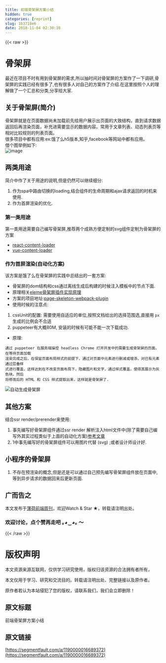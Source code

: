 ```yaml
---
title: 前端骨架屏方案小结
hidden: true
categories: [reprint]
slug: 1b3718e6
date: 2018-11-04 02:30:10
---
```


{{< raw >}}
<h1 id="articleHeader0">&#x9AA8;&#x67B6;&#x5C4F;</h1><p>&#x6700;&#x8FD1;&#x5728;&#x9879;&#x76EE;&#x4E0D;&#x65F6;&#x6709;&#x7528;&#x5230;&#x9AA8;&#x67B6;&#x5C4F;&#x7684;&#x9700;&#x6C42;,&#x6240;&#x4EE5;&#x62BD;&#x65F6;&#x95F4;&#x5BF9;&#x9AA8;&#x67B6;&#x5C4F;&#x7684;&#x65B9;&#x6848;&#x4F5C;&#x4E86;&#x4E00;&#x4E0B;&#x8C03;&#x7814;,&#x9AA8;&#x67B6;&#x5C4F;&#x7684;&#x5B9E;&#x8DF5;&#x5DF2;&#x7ECF;&#x6709;&#x5F88;&#x591A;&#x4E86;,&#x4E5F;&#x6709;&#x5F88;&#x591A;&#x4EBA;&#x5BF9;&#x81EA;&#x5DF1;&#x7684;&#x65B9;&#x6848;&#x4F5C;&#x4E86;&#x4ECB;&#x7ECD;.&#x5728;&#x8FD9;&#x91CC;&#x6309;&#x7167;&#x4E2A;&#x4EBA;&#x7684;&#x7406;&#x89E3;&#x505A;&#x4E86;&#x4E00;&#x4E2A;&#x6C47;&#x603B;&#x548C;&#x5206;&#x7C7B;,&#x5206;&#x4EAB;&#x7ED9;&#x5927;&#x5BB6;.</p><h2 id="articleHeader1">&#x5173;&#x4E8E;&#x9AA8;&#x67B6;&#x5C4F;(&#x7B80;&#x4ECB;)</h2><p>&#x9AA8;&#x67B6;&#x5C4F;&#x5C31;&#x662F;&#x5728;&#x9875;&#x9762;&#x6570;&#x636E;&#x5C1A;&#x672A;&#x52A0;&#x8F7D;&#x524D;&#x5148;&#x7ED9;&#x7528;&#x6237;&#x5C55;&#x793A;&#x51FA;&#x9875;&#x9762;&#x7684;&#x5927;&#x81F4;&#x7ED3;&#x6784;&#xFF0C;&#x76F4;&#x5230;&#x8BF7;&#x6C42;&#x6570;&#x636E;&#x8FD4;&#x56DE;&#x540E;&#x518D;&#x6E32;&#x67D3;&#x9875;&#x9762;&#xFF0C;&#x8865;&#x5145;&#x8FDB;&#x9700;&#x8981;&#x663E;&#x793A;&#x7684;&#x6570;&#x636E;&#x5185;&#x5BB9;&#x3002;&#x5E38;&#x7528;&#x4E8E;&#x6587;&#x7AE0;&#x5217;&#x8868;&#x3001;&#x52A8;&#x6001;&#x5217;&#x8868;&#x9875;&#x7B49;&#x76F8;&#x5BF9;&#x6BD4;&#x8F83;&#x89C4;&#x5219;&#x7684;&#x5217;&#x8868;&#x9875;&#x9762;&#x3002;<br>&#x5F88;&#x591A;&#x9879;&#x76EE;&#x4E2D;&#x90FD;&#x6709;&#x5E94;&#x7528;:ex:&#x997F;&#x4E86;&#x4E48;h5&#x7248;&#x672C;,&#x77E5;&#x4E4E;,facebook&#x7B49;&#x7F51;&#x7AD9;&#x4E2D;&#x90FD;&#x6709;&#x5E94;&#x7528;&#x3002;<br>&#x501F;&#x4E2A;&#x56FE;&#x4E3E;&#x4F8B;&#x5982;&#x4E0B;:<br><span class="img-wrap"><img data-src="/img/remote/1460000010168675" src="https://static.alili.tech/img/remote/1460000010168675" alt="image" title="image" style="cursor:pointer;display:inline"></span></p><h2 id="articleHeader2">&#x4E24;&#x7C7B;&#x7528;&#x9014;</h2><p>&#x7B80;&#x4ECB;&#x4E2D;&#x4F5C;&#x4E86;&#x5173;&#x4E8E;&#x7528;&#x9014;&#x7684;&#x8BF4;&#x660E;,&#x4F46;&#x662F;&#x4ECD;&#x7136;&#x53EF;&#x4EE5;&#x7EE7;&#x7EED;&#x7EC6;&#x5206;:</p><ol><li>&#x4F5C;&#x4E3A;spa&#x4E2D;&#x8DEF;&#x7531;&#x5207;&#x6362;&#x7684;loading,&#x7ED3;&#x5408;&#x7EC4;&#x4EF6;&#x7684;&#x751F;&#x547D;&#x5468;&#x671F;&#x548C;ajax&#x8BF7;&#x6C42;&#x8FD4;&#x56DE;&#x7684;&#x65F6;&#x673A;&#x6765;&#x4F7F;&#x7528;.</li><li>&#x4F5C;&#x4E3A;&#x9996;&#x5C4F;&#x6E32;&#x67D3;&#x7684;&#x4F18;&#x5316;.</li></ol><h3 id="articleHeader3">&#x7B2C;&#x4E00;&#x7C7B;&#x7528;&#x9014;</h3><p>&#x7B2C;&#x4E00;&#x7C7B;&#x7528;&#x9014;&#x9700;&#x8981;&#x81EA;&#x5DF1;&#x7F16;&#x5199;&#x9AA8;&#x67B6;&#x5C4F;,&#x63A8;&#x8350;&#x4E24;&#x4E2A;&#x6210;&#x719F;&#x65B9;&#x4FBF;&#x5B9A;&#x5236;&#x7684;svg&#x7EC4;&#x4EF6;&#x5B9A;&#x5236;&#x4E3A;&#x9AA8;&#x67B6;&#x5C4F;&#x7684;&#x65B9;&#x6848;</p><ul><li><a href="https://github.com/danilowoz/react-content-loader" rel="nofollow noreferrer" target="_blank">react-content-loader</a></li><li><a href="https://github.com/egoist/vue-content-loader" rel="nofollow noreferrer" target="_blank">vue-content-loader</a></li></ul><h3 id="articleHeader4">&#x4F5C;&#x4E3A;&#x9996;&#x5C4F;&#x6E32;&#x67D3;(&#x81EA;&#x52A8;&#x5316;&#x65B9;&#x6848;)</h3><p>&#x8BE5;&#x65B9;&#x6848;&#x662F;&#x997F;&#x4E86;&#x4E48;&#x5728;&#x9AA8;&#x67B6;&#x5C4F;&#x7684;&#x5B9E;&#x8DF5;&#x4E2D;&#x603B;&#x7ED3;&#x51FA;&#x7684;&#x4E00;&#x5957;&#x65B9;&#x6848;:</p><ul><li>&#x9AA8;&#x67B6;&#x5C4F;&#x7684;dom&#x7ED3;&#x6784;&#x548C;css&#x901A;&#x8FC7;&#x79BB;&#x7EBF;&#x751F;&#x6210;&#x540E;&#x6784;&#x5EFA;&#x7684;&#x65F6;&#x5019;&#x6CE8;&#x5165;&#x6A21;&#x677F;&#x4E2D;&#x7684;&#x8282;&#x70B9;&#x4E0B;&#x9762;.</li><li>&#x539F;&#x7406;&#x76F8;&#x5173;<a href="https://github.com/Jocs/jocs.github.io/issues/22" rel="nofollow noreferrer" target="_blank">eleme&#x9AA8;&#x67B6;&#x5C4F;&#x63D2;&#x4EF6;&#x5B9E;&#x73B0;&#x539F;&#x7406;</a></li><li>&#x65B9;&#x6848;&#x7684;&#x9879;&#x76EE;&#x5730;&#x5740;:<a href="https://github.com/ElemeFE/page-skeleton-webpack-plugin" rel="nofollow noreferrer" target="_blank">page-skeleton-webpack-plugin</a></li><li>&#x4F7F;&#x7528;&#x65F6;&#x5019;&#x7684;&#x6CE8;&#x610F;&#x70B9;:</li></ul><ol><li>cssUnit&#x7684;&#x914D;&#x7F6E;: &#x9700;&#x8981;&#x4F7F;&#x7528;&#x81EA;&#x9002;&#x5E94;&#x7684;&#x5355;&#x4F4D;,&#x6309;&#x7167;&#x6587;&#x6863;&#x7ED9;&#x51FA;&#x7684;&#x9009;&#x62E9;&#x8303;&#x56F4;&#x9009;,&#x76F4;&#x63A5;&#x7528; <code>px</code> &#x751F;&#x6210;&#x7684;&#x6BD4;&#x4F8B;&#x4F1A;&#x4E0D;&#x5408;&#x9002;</li><li>puppeteer&#x6709;&#x5927;&#x6982;80M, &#x5B89;&#x88C5;&#x7684;&#x65F6;&#x5019;&#x6709;&#x53EF;&#x80FD;&#x4E0D;&#x80FD;&#x4E00;&#x6B21;&#x4E0B;&#x8F7D;&#x6210;&#x529F;.</li></ol><ul><li>&#x539F;&#x7406;:</li></ul><div class="widget-codetool" style="display:none"><div class="widget-codetool--inner"><span class="selectCode code-tool" data-toggle="tooltip" data-placement="top" title="" data-original-title="&#x5168;&#x9009;"></span> <span type="button" class="copyCode code-tool" data-toggle="tooltip" data-placement="top" data-clipboard-text="&#x901A;&#x8FC7; puppeteer &#x5728;&#x670D;&#x52A1;&#x7AEF;&#x64CD;&#x63A7; headless Chrome &#x6253;&#x5F00;&#x5F00;&#x53D1;&#x4E2D;&#x7684;&#x9700;&#x8981;&#x751F;&#x6210;&#x9AA8;&#x67B6;&#x5C4F;&#x7684;&#x9875;&#x9762;&#xFF0C;&#x5728;&#x7B49;&#x5F85;&#x9875;&#x9762;&#x52A0;&#x8F7D;
&#x6E32;&#x67D3;&#x5B8C;&#x6210;&#x4E4B;&#x540E;&#xFF0C;&#x5728;&#x4FDD;&#x7559;&#x9875;&#x9762;&#x5E03;&#x5C40;&#x6837;&#x5F0F;&#x7684;&#x524D;&#x63D0;&#x4E0B;&#xFF0C;&#x901A;&#x8FC7;&#x5BF9;&#x9875;&#x9762;&#x4E2D;&#x5143;&#x7D20;&#x8FDB;&#x884C;&#x5220;&#x51CF;&#x6216;&#x589E;&#x6DFB;&#xFF0C;&#x5BF9;&#x5DF2;&#x6709;&#x5143;&#x7D20;&#x901A;&#x8FC7;&#x5C42;&#x53E0;&#x6837;
&#x5F0F;&#x8FDB;&#x884C;&#x8986;&#x76D6;&#xFF0C;&#x8FD9;&#x6837;&#x8FBE;&#x5230;&#x5728;&#x4E0D;&#x6539;&#x53D8;&#x9875;&#x9762;&#x5E03;&#x5C40;&#x4E0B;&#xFF0C;&#x9690;&#x85CF;&#x56FE;&#x7247;&#x548C;&#x6587;&#x5B57;&#xFF0C;&#x901A;&#x8FC7;&#x6837;&#x5F0F;&#x8986;&#x76D6;&#xFF0C;&#x4F7F;&#x5F97;&#x5176;&#x5C55;&#x793A;&#x4E3A;&#x7070;&#x8272;&#x5757;&#x3002;&#x7136;&#x540E;
&#x5C06;&#x4FEE;&#x6539;&#x540E;&#x7684; HTML &#x548C; CSS &#x6837;&#x5F0F;&#x63D0;&#x53D6;&#x51FA;&#x6765;&#xFF0C;&#x8FD9;&#x6837;&#x5C31;&#x662F;&#x9AA8;&#x67B6;&#x5C4F;&#x4E86;." title="" data-original-title="&#x590D;&#x5236;"></span> <span type="button" class="saveToNote code-tool" data-toggle="tooltip" data-placement="top" title="" data-original-title="&#x653E;&#x8FDB;&#x7B14;&#x8BB0;"></span></div></div><pre class="hljs erlang"><code>&#x901A;&#x8FC7; puppeteer &#x5728;&#x670D;&#x52A1;&#x7AEF;&#x64CD;&#x63A7; headless Chrome &#x6253;&#x5F00;&#x5F00;&#x53D1;&#x4E2D;&#x7684;&#x9700;&#x8981;&#x751F;&#x6210;&#x9AA8;&#x67B6;&#x5C4F;&#x7684;&#x9875;&#x9762;&#xFF0C;&#x5728;&#x7B49;&#x5F85;&#x9875;&#x9762;&#x52A0;&#x8F7D;
&#x6E32;&#x67D3;&#x5B8C;&#x6210;&#x4E4B;&#x540E;&#xFF0C;&#x5728;&#x4FDD;&#x7559;&#x9875;&#x9762;&#x5E03;&#x5C40;&#x6837;&#x5F0F;&#x7684;&#x524D;&#x63D0;&#x4E0B;&#xFF0C;&#x901A;&#x8FC7;&#x5BF9;&#x9875;&#x9762;&#x4E2D;&#x5143;&#x7D20;&#x8FDB;&#x884C;&#x5220;&#x51CF;&#x6216;&#x589E;&#x6DFB;&#xFF0C;&#x5BF9;&#x5DF2;&#x6709;&#x5143;&#x7D20;&#x901A;&#x8FC7;&#x5C42;&#x53E0;&#x6837;
&#x5F0F;&#x8FDB;&#x884C;&#x8986;&#x76D6;&#xFF0C;&#x8FD9;&#x6837;&#x8FBE;&#x5230;&#x5728;&#x4E0D;&#x6539;&#x53D8;&#x9875;&#x9762;&#x5E03;&#x5C40;&#x4E0B;&#xFF0C;&#x9690;&#x85CF;&#x56FE;&#x7247;&#x548C;&#x6587;&#x5B57;&#xFF0C;&#x901A;&#x8FC7;&#x6837;&#x5F0F;&#x8986;&#x76D6;&#xFF0C;&#x4F7F;&#x5F97;&#x5176;&#x5C55;&#x793A;&#x4E3A;&#x7070;&#x8272;&#x5757;&#x3002;&#x7136;&#x540E;
&#x5C06;&#x4FEE;&#x6539;&#x540E;&#x7684; HTML &#x548C; CSS &#x6837;&#x5F0F;&#x63D0;&#x53D6;&#x51FA;&#x6765;&#xFF0C;&#x8FD9;&#x6837;&#x5C31;&#x662F;&#x9AA8;&#x67B6;&#x5C4F;&#x4E86;.</code></pre><p><span class="img-wrap"><img data-src="/img/remote/1460000016689375?w=1920&amp;h=1080" src="https://static.alili.tech/img/remote/1460000016689375?w=1920&amp;h=1080" alt="&#x81EA;&#x52A8;&#x751F;&#x6210;&#x9AA8;&#x67B6;&#x5C4F;" title="&#x81EA;&#x52A8;&#x751F;&#x6210;&#x9AA8;&#x67B6;&#x5C4F;" style="cursor:pointer;display:inline"></span></p><h2 id="articleHeader5">&#x5176;&#x4ED6;&#x65B9;&#x6848;</h2><p>&#x7ED3;&#x5408;ssr render/prerender&#x6765;&#x4F7F;&#x7528;:</p><ol><li>&#x4E8B;&#x5148;&#x7F16;&#x5199;&#x597D;&#x9AA8;&#x67B6;&#x5C4F;&#x7EC4;&#x4EF6;&#x901A;&#x8FC7;ssr render &#x89E3;&#x6790;&#x6CE8;&#x5165;html&#x6587;&#x4EF6;&#x4E2D;(&#x9664;&#x4E86;&#x9700;&#x8981;&#x81EA;&#x5DF1;&#x7F16;&#x5199;&#x5916;&#x5176;&#x5B9E;&#x8FC7;&#x7A0B;&#x7C7B;&#x4F3C;&#x4E8E;&#x4E0A;&#x9762;&#x7684;&#x81EA;&#x52A8;&#x5316;&#x65B9;&#x6848;)<a href="https://segmentfault.com/a/1190000014832185">&#x53C2;&#x8003;&#x6587;&#x7AE0;</a></li><li>1&#x4E2D;&#x4E8B;&#x5148;&#x7F16;&#x5199;&#x597D;&#x7684;&#x9AA8;&#x67B6;&#x5C4F;&#x7EC4;&#x4EF6;&#x53EF;&#x4EE5;&#x7528;&#x56FE;&#x7247;&#x4EE3;&#x66FF; (svg) ;&#x6216;&#x8005;&#x8BBE;&#x8BA1;&#x5E08;&#x8BBE;&#x8BA1;&#x597D;.</li></ol><h2 id="articleHeader6">&#x5C0F;&#x7A0B;&#x5E8F;&#x7684;&#x9AA8;&#x67B6;&#x5C4F;</h2><ol><li>&#x4E0D;&#x5B58;&#x5728;&#x9884;&#x6E32;&#x67D3;&#x7684;&#x6982;&#x5FF5;,&#x4F46;&#x662F;&#x8FD8;&#x662F;&#x53EF;&#x4EE5;&#x901A;&#x8FC7;&#x81EA;&#x5DF1;&#x9884;&#x5148;&#x7F16;&#x5199;&#x9AA8;&#x67B6;&#x5C4F;&#x7EC4;&#x4EF6;&#x653E;&#x5728;&#x9875;&#x9762;&#x4E2D;,&#x7B49;&#x5230;&#x5F02;&#x6B65;&#x8BF7;&#x6C42;&#x7684;&#x6570;&#x636E;&#x56DE;&#x6765;&#x540E;&#x66F4;&#x65B0;&#x9875;&#x9762;.</li></ol><h2 id="articleHeader7">&#x5E7F;&#x800C;&#x544A;&#x4E4B;</h2><p>&#x672C;&#x6587;&#x53D1;&#x5E03;&#x4E8E;<a href="https://github.com/BooheeFE/weekly" rel="nofollow noreferrer" target="_blank">&#x8584;&#x8377;&#x524D;&#x7AEF;&#x5468;&#x520A;</a>&#xFF0C;&#x6B22;&#x8FCE;Watch &amp; Star &#x2605;&#xFF0C;&#x8F6C;&#x8F7D;&#x8BF7;&#x6CE8;&#x660E;&#x51FA;&#x5904;&#x3002;</p><h3 id="articleHeader8">&#x6B22;&#x8FCE;&#x8BA8;&#x8BBA;&#xFF0C;&#x70B9;&#x4E2A;&#x8D5E;&#x518D;&#x8D70;&#x5427; &#xFF61;&#x25D5;&#x203F;&#x25D5;&#xFF61; &#xFF5E;</h3>
{{< /raw >}}

# 版权声明
本文资源来源互联网，仅供学习研究使用，版权归该资源的合法拥有者所有，

本文仅用于学习、研究和交流目的。转载请注明出处、完整链接以及原作者。 

原作者若认为本站侵犯了您的版权，请联系我们，我们会立即删除！

## 原文标题
前端骨架屏方案小结

## 原文链接
[https://segmentfault.com/a/1190000016689372](https://segmentfault.com/a/1190000016689372)

